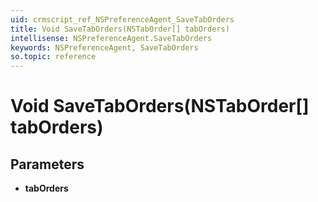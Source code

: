 ```yaml
---
uid: crmscript_ref_NSPreferenceAgent_SaveTabOrders
title: Void SaveTabOrders(NSTabOrder[] tabOrders)
intellisense: NSPreferenceAgent.SaveTabOrders
keywords: NSPreferenceAgent, SaveTabOrders
so.topic: reference
---
```


# Void SaveTabOrders(NSTabOrder[] tabOrders)

## Parameters

* **tabOrders** 
